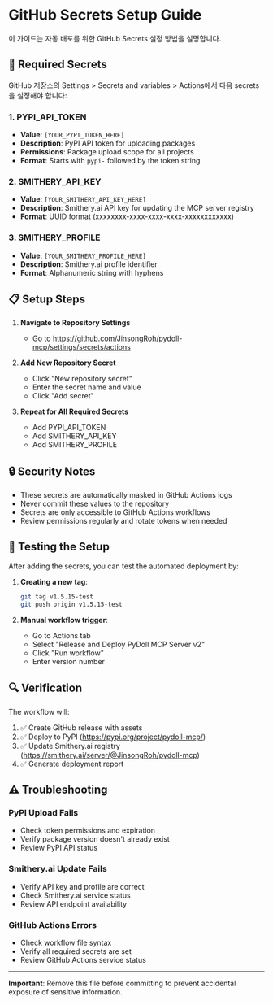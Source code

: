 # GitHub Secrets Setup Guide

이 가이드는 자동 배포를 위한 GitHub Secrets 설정 방법을 설명합니다.

## 🔐 Required Secrets

GitHub 저장소의 Settings > Secrets and variables > Actions에서 다음 secrets을 설정해야 합니다:

### 1. PYPI_API_TOKEN
- **Value**: `[YOUR_PYPI_TOKEN_HERE]`
- **Description**: PyPI API token for uploading packages
- **Permissions**: Package upload scope for all projects
- **Format**: Starts with `pypi-` followed by the token string

### 2. SMITHERY_API_KEY
- **Value**: `[YOUR_SMITHERY_API_KEY_HERE]`
- **Description**: Smithery.ai API key for updating the MCP server registry
- **Format**: UUID format (xxxxxxxx-xxxx-xxxx-xxxx-xxxxxxxxxxxx)

### 3. SMITHERY_PROFILE
- **Value**: `[YOUR_SMITHERY_PROFILE_HERE]`
- **Description**: Smithery.ai profile identifier
- **Format**: Alphanumeric string with hyphens

## 📋 Setup Steps

1. **Navigate to Repository Settings**
   - Go to https://github.com/JinsongRoh/pydoll-mcp/settings/secrets/actions

2. **Add New Repository Secret**
   - Click "New repository secret"
   - Enter the secret name and value
   - Click "Add secret"

3. **Repeat for All Required Secrets**
   - Add PYPI_API_TOKEN
   - Add SMITHERY_API_KEY  
   - Add SMITHERY_PROFILE

## 🔒 Security Notes

- These secrets are automatically masked in GitHub Actions logs
- Never commit these values to the repository
- Secrets are only accessible to GitHub Actions workflows
- Review permissions regularly and rotate tokens when needed

## 🧪 Testing the Setup

After adding the secrets, you can test the automated deployment by:

1. **Creating a new tag**:
   ```bash
   git tag v1.5.15-test
   git push origin v1.5.15-test
   ```

2. **Manual workflow trigger**:
   - Go to Actions tab
   - Select "Release and Deploy PyDoll MCP Server v2"
   - Click "Run workflow"
   - Enter version number

## 🔍 Verification

The workflow will:
1. ✅ Create GitHub release with assets
2. ✅ Deploy to PyPI (https://pypi.org/project/pydoll-mcp/)
3. ✅ Update Smithery.ai registry (https://smithery.ai/server/@JinsongRoh/pydoll-mcp)
4. ✅ Generate deployment report

## ⚠️ Troubleshooting

### PyPI Upload Fails
- Check token permissions and expiration
- Verify package version doesn't already exist
- Review PyPI API status

### Smithery.ai Update Fails
- Verify API key and profile are correct
- Check Smithery.ai service status
- Review API endpoint availability

### GitHub Actions Errors
- Check workflow file syntax
- Verify all required secrets are set
- Review GitHub Actions service status

---

**Important**: Remove this file before committing to prevent accidental exposure of sensitive information.
